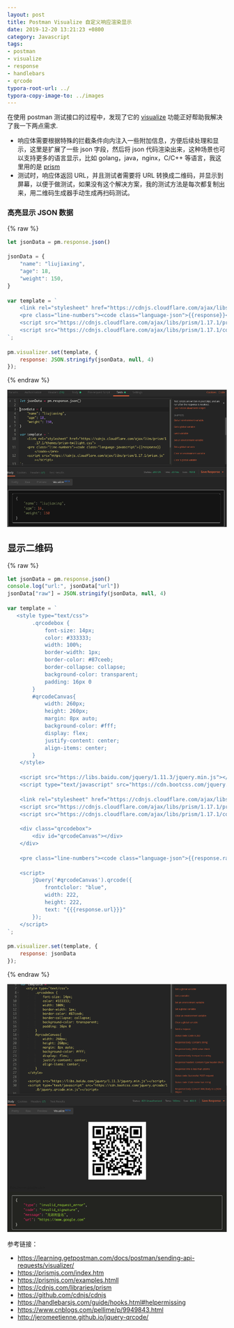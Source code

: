 ```yaml
---
layout: post
title: Postman Visualize 自定义响应渲染显示
date: 2019-12-20 13:21:23 +0800
category: Javascript
tags:
- postman
- visualize
- response
- handlebars
- qrcode
typora-root-url: ../
typora-copy-image-to: ../images
---
```


在使用 postman 测试接口的过程中，发现了它的 [visualize](https://learning.getpostman.com/docs/postman/sending-api-requests/visualizer/) 功能正好帮助我解决了我一下两点需求.
- 响应体需要根据特殊的拦截条件向内注入一些附加信息，方便后续处理和显示，这里是扩展了一些 json 字段，然后将 json 代码渲染出来，这种场景也可以支持更多的语言显示，比如 golang，java，nginx，C/C++ 等语言，我这里用的是 [prism](https://prismjs.com/index.htm)
- 测试时，响应体返回 URL，并且测试者需要将 URL 转换成二维码，并显示到屏幕，以便于做测试，如果没有这个解决方案，我的测试方法是每次都复制出来，用二维码生成器手动生成再扫码测试。

### 高亮显示 JSON 数据

{% raw %}
``` javascript
let jsonData = pm.response.json()

jsonData = {
    "name": "liujiaxing",
    "age": 18,
    "weight": 150,
}

var template = `
    <link rel="stylesheet" href="https://cdnjs.cloudflare.com/ajax/libs/prism/1.17.1/themes/prism-twilight.css">
    <pre class="line-numbers"><code class="language-json">{{response}}</code></pre>
    <script src="https://cdnjs.cloudflare.com/ajax/libs/prism/1.17.1/prism.js"></script>
    <script src="https://cdnjs.cloudflare.com/ajax/libs/prism/1.17.1/components/prism-json.js"></script>
`;

pm.visualizer.set(template, {
    response: JSON.stringify(jsonData, null, 4)
});
```
{% endraw %}

![image-20191220140352925](/images/image-20191220140352925.png)

## 显示二维码

{% raw %}
``` javascript
let jsonData = pm.response.json()
console.log("url:", jsonData["url"])
jsonData["raw"] = JSON.stringify(jsonData, null, 4)

var template = `
   <style type="text/css">
		.qrcodebox {
			font-size: 14px;
			color: #333333;
			width: 100%;
			border-width: 1px;
			border-color: #87ceeb;
			border-collapse: collapse;
			background-color: transparent;
			padding: 16px 0
		}
		#qrcodeCanvas{
			width: 260px;
			height: 260px;
			margin: 8px auto;
 			background-color: #fff;
			display: flex;
			justify-content: center;
			align-items: center;
		}
	</style>

	<script src="https://libs.baidu.com/jquery/1.11.3/jquery.min.js"></script>
	<script type="text/javascript" src="https://cdn.bootcss.com/jquery.qrcode/1.0/jquery.qrcode.min.js"></script>

	<link rel="stylesheet" href="https://cdnjs.cloudflare.com/ajax/libs/prism/1.17.1/themes/prism-okaidia.css">
	<script src="https://cdnjs.cloudflare.com/ajax/libs/prism/1.17.1/prism.js"></script>
	<script src="https://cdnjs.cloudflare.com/ajax/libs/prism/1.17.1/components/prism-json.js"></script>

	<div class="qrcodebox">
		<div id="qrcodeCanvas"></div>
	</div>
	
	<pre class="line-numbers"><code class="language-json">{{response.raw}}</code></pre>
   
    <script>
    	jQuery('#qrcodeCanvas').qrcode({
    	    frontclolor: "blue",
    	    width: 222,
    		height: 222,
    		text: "{{{response.url}}}"
    	});	
    </script>
`;

pm.visualizer.set(template, {
    response: jsonData
});
```
{% endraw %}

![image-20191220171418900](/images/image-20191220171418900.png)



参考链接：

- <https://learning.getpostman.com/docs/postman/sending-api-requests/visualizer/>
- <https://prismjs.com/index.htm>
- <https://prismjs.com/examples.htmll>
- <https://cdnjs.com/libraries/prism>
- <https://github.com/cdnjs/cdnjs>
- <https://handlebarsjs.com/guide/hooks.html#helpermissing>
- <https://www.cnblogs.com/pellime/p/9949843.html>
- <http://jeromeetienne.github.io/jquery-qrcode/>